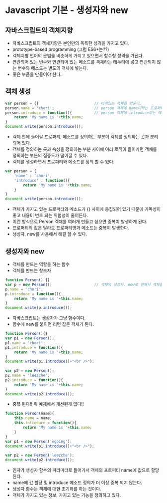 # Javascript 기본 - 생성자와 new

## 자바스크립트의 객체지향
- 자바스크립트의 객체지향은 본인만의 독특한 성격을 가지고 있다.
- prototype-based programming (그럼 ES6+는??)
- 객체지향 언어의 문법을 비슷하게 가지고 있으면서 함수형 성격을 가진다.
- 연관되어 있는 변수와 연관되어 있는 메소드를 객체라는 테두리에 넣고 연관되지 않는 변수와 메소드는 별도의 객체에 넣는다.
- 좋은 부품을 만들어야 한다.

## 객체 생성

```javascript
var person = {}                         // 비어있는 객체를 만든다.
person.name = 'chori';                  // person 객체에 name이라는 프로퍼티를 만들고 'chori'라는 값을 넣는다.
person.introduce = function(){          // person 객체에 introduce라는 메소드를 만들고 함수를 정의해서 넣는다.
    return 'My name is '+this.name;
}
document.write(person.introduce());
```

- 객체 안에 들어갈 프로퍼티, 메소드를 정의하는 부분이 객체를 정의하는 곳과 분리 되어 있다.
- 객체를 정의하는 곳과 속성을 정의하는 부분 사이에 여러 로직이 들어가면 객체를 정의하는 부분의 집중도가 떨어질 수 있다.
- 객체를 생성하면서 프로퍼티와 메소드를 정의 할 수 있다.

```javascript
var person = {
    'name' : 'chori',
    'introduce' : function(){
        return 'My name is '+this.name;
    }
}
document.write(person.introduce());
```

- 객체가 가지고 있는 프로퍼티와 메소드가 {} 사이에 응집되어 있기 때문에 가독성이 좋고 내용이 변조 되는 위험성이 줄어든다.
- 이런 방식으로 Person 객체를 여러개 만들고 싶으면 중복이 발생하게 된다.
- 프로퍼티의 값은 달라도 프로퍼티명과 메소드는 중복이 발생한다.
- 생성자, new를 사용해서 해결 할 수 있다.

## 생성자와 new
- 객체를 만드는 역할을 하는 함수
- 객체를 만드는 창조자

```javascript
function Person() {}
var p = new Person();                   // 객체의 생성자. new로 인해서 객체를 만들어 반환한다.
p.name = 'chori';
p.introduce = function(){
    return 'My name is '+this.name; 
}
document.write(p.introduce());
```

- 자바스크립트는 생성자가 그냥 함수이다.
- 함수에 new를 붙이면 리턴 값은 객체가 된다.

```javascript
function Person(){}
var p1 = new Person();
p1.name = 'chori';
p1.introduce = function(){
    return 'My name is '+this.name; 
}
document.write(p1.introduce()+"<br />");
 
var p2 = new Person();
p2.name = 'leezche';
p2.introduce = function(){
    return 'My name is '+this.name; 
}
document.write(p2.introduce());
```

- 중복 된다!! 위 예제에서 개선된게 없다!!

```javascript
function Person(name){
    this.name = name;
    this.introduce = function(){
        return 'My name is '+this.name; 
    }   
}
var p1 = new Person('egoing');
document.write(p1.introduce()+"<br />");
 
var p2 = new Person('leezche');
document.write(p2.introduce());
```

- 인자가 생성자 함수의 파라미터로 들어가서 객체의 프로퍼티 name에 값으로 할당 된다.
- name에 값 할당 및 introduce 메소드 정의가 더 이상 중복 되지 않는다.
- 생성자 함수는 객체에 대한 초기화를 하는 것이다.
- 객체가 가지고 있는 정보, 가지고 있는 기능을 정의하고 있다.
